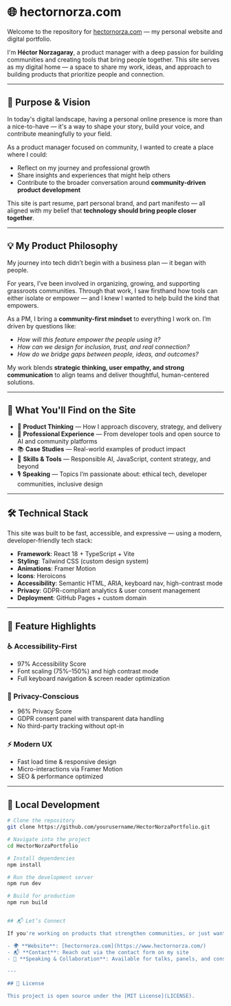 # 🌐 hectornorza.com

Welcome to the repository for [hectornorza.com](https://www.hectornorza.com/) — my personal website and digital portfolio.

I'm **Héctor Norzagaray**, a product manager with a deep passion for building communities and creating tools that bring people together. This site serves as my digital home — a space to share my work, ideas, and approach to building products that prioritize people and connection.

---

## 🎯 Purpose & Vision

In today's digital landscape, having a personal online presence is more than a nice-to-have — it's a way to shape your story, build your voice, and contribute meaningfully to your field.

As a product manager focused on community, I wanted to create a place where I could:
- Reflect on my journey and professional growth
- Share insights and experiences that might help others
- Contribute to the broader conversation around **community-driven product development**

This site is part resume, part personal brand, and part manifesto — all aligned with my belief that **technology should bring people closer together**.

---

## 💡 My Product Philosophy

My journey into tech didn’t begin with a business plan — it began with people.

For years, I’ve been involved in organizing, growing, and supporting grassroots communities. Through that work, I saw firsthand how tools can either isolate or empower — and I knew I wanted to help build the kind that empowers.

As a PM, I bring a **community-first mindset** to everything I work on. I’m driven by questions like:
- *How will this feature empower the people using it?*
- *How can we design for inclusion, trust, and real connection?*
- *How do we bridge gaps between people, ideas, and outcomes?*

My work blends **strategic thinking, user empathy, and strong communication** to align teams and deliver thoughtful, human-centered solutions.

---

## 🚀 What You'll Find on the Site

- 🧠 **Product Thinking** — How I approach discovery, strategy, and delivery
- 💼 **Professional Experience** — From developer tools and open source to AI and community platforms
- 📚 **Case Studies** — Real-world examples of product impact
- 🧰 **Skills & Tools** — Responsible AI, JavaScript, content strategy, and beyond
- 🎙 **Speaking** — Topics I’m passionate about: ethical tech, developer communities, inclusive design

---

## 🛠 Technical Stack

This site was built to be fast, accessible, and expressive — using a modern, developer-friendly tech stack:

- **Framework**: React 18 + TypeScript + Vite
- **Styling**: Tailwind CSS (custom design system)
- **Animations**: Framer Motion
- **Icons**: Heroicons
- **Accessibility**: Semantic HTML, ARIA, keyboard nav, high-contrast mode
- **Privacy**: GDPR-compliant analytics & user consent management
- **Deployment**: GitHub Pages + custom domain

---

## 🎨 Feature Highlights

### ♿ Accessibility-First
- 97% Accessibility Score
- Font scaling (75%–150%) and high contrast mode
- Full keyboard navigation & screen reader optimization

### 🔐 Privacy-Conscious
- 96% Privacy Score
- GDPR consent panel with transparent data handling
- No third-party tracking without opt-in

### ⚡ Modern UX
- Fast load time & responsive design
- Micro-interactions via Framer Motion
- SEO & performance optimized

---

## 🧪 Local Development

```bash
# Clone the repository
git clone https://github.com/yourusername/HectorNorzaPortfolio.git

# Navigate into the project
cd HectorNorzaPortfolio

# Install dependencies
npm install

# Run the development server
npm run dev

# Build for production
npm run build


## 📬 Let’s Connect

If you're working on products that strengthen communities, or just want to talk shop about building inclusive, human-centered tools — I’d love to connect.

- 🌍 **Website**: [hectornorza.com](https://www.hectornorza.com/)
- 📬 **Contact**: Reach out via the contact form on my site
- 🎤 **Speaking & Collaboration**: Available for talks, panels, and consulting

---

## 📄 License

This project is open source under the [MIT License](LICENSE).
